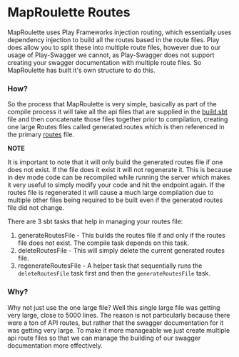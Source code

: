 # MapRoulette Routes

MapRoulette uses Play Frameworks injection routing, which essentially uses dependency injection to build all the routes based in the route files. Play does allow you to split these into multiple route files, however due to our usage of Play-Swagger we cannot, as Play-Swagger does not support creating your swagger documentation with multiple route files. So MapRoulette has built it's own structure to do this.

### How?

So the process that MapRoulette is very simple, basically as part of the compile process it will take all the api files that are supplied in the [build.sbt](../../build.sbt) file and then concatenate those files together prior to compilation, creating one large Routes files called generated.routes which is then referenced in the primary [routes](../routes) file.

**NOTE** 

It is important to note that it will only build the generated routes file if one does not exist. If the file does it exist it will not regenerate it. This is because in dev mode code can be recompiled while running the server which makes it very useful to simply modify your code and hit the endpoint again. If the routes file is regenerated it will cause a much large compilation due to multiple other files being required to be built even if the generated routes file did not change. 

There are 3 sbt tasks that help in managing your routes file:
1) generateRoutesFile - This builds the routes file if and only if the routes file does not exist. The compile task depends on this task.
2) deleteRoutesFile - This will simply delete the current generated routes file.
3) regenerateRoutesFile - A helper task that sequentially runs the `deleteRoutesFile` task first and then the `generateRoutesFile` task.

### Why?

Why not just use the one large file? Well this single large file was getting very large, close to 5000 lines. The reason is not particularly because there were a ton of API routes, but rather that the swagger documentation for it was getting very large. To make it more manageable we just create multiple api route files so that we can manage the building of our swagger documentation more effectively.

